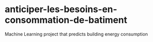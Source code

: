 # anticiper-les-besoins-en-consommation-de-batiment
Machine Learning project that predicts building energy consumption
